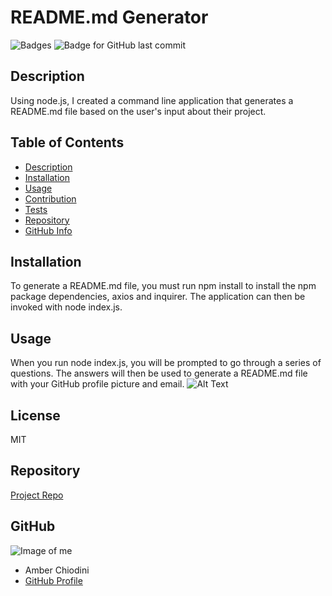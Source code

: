 # **README.md Generator**

  ![Badges](https://img.shields.io/github/languages/top/amberchiodini/readme-generator?style=flat&logo=appveyor) ![Badge for GitHub last commit](https://img.shields.io/github/last-commit/amberchiodini/readme-generator?style=flat&logo=appveyor)

  ## Description 

  Using node.js, I created a command line application that generates a README.md file based on the user's input about their project. 

  ## Table of Contents 

  - [Description](#Description)
  - [Installation](#Installation)
  - [Usage](#Usage)
  - [Contribution](#Contribution)
  - [Tests](#Test)
  - [Repository](#Repository)
  - [GitHub Info](#GitHub)

  ## Installation
  
  To generate a README.md file, you must run npm install to install the npm package dependencies, axios and inquirer. The application can then be invoked with node index.js. 

  ## Usage 

  When you run node index.js, you will be prompted to go through a series of questions. The answers will then be used to generate a README.md file with your GitHub profile picture and email. 
  ![Alt Text](https://user-images.githubusercontent.com/69092983/101120183-99758a00-35b2-11eb-8891-1f445bc3c474.gif)
  
  ## License 
  
  MIT

  ## Repository 

  [Project Repo](readme-generator)

  ## GitHub
  
  ![Image of me](https://avatars1.githubusercontent.com/u/69092983?v=4)
  - Amber Chiodini
  - [GitHub Profile](https://github.com/amberchiodini)
